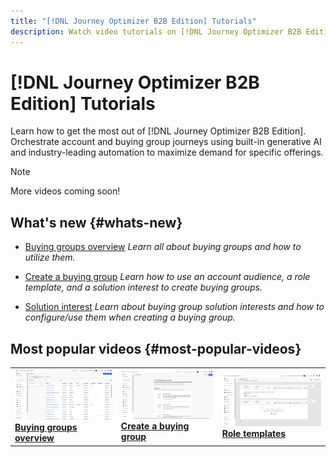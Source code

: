 ```yaml
---
title: "[!DNL Journey Optimizer B2B Edition] Tutorials"
description: Watch video tutorials on [!DNL Journey Optimizer B2B Edition]. Improve your understanding of how to orchestrate account and buying group journeys and more.
---
```


# [!DNL Journey Optimizer B2B Edition] Tutorials

Learn how to get the most out of [!DNL Journey Optimizer B2B Edition]. Orchestrate account and buying group journeys using built-in generative AI and industry-leading automation to maximize demand for specific offerings.

>[!NOTE]
>
>More videos coming soon!

## What's new {#whats-new}

* [Buying groups overview](/help/buying-groups/buying-groups-overview.md)
_Learn all about buying groups and how to utilize them._

* [Create a buying group](/help/buying-groups/create-a-buying-group.md)
_Learn how to use an account audience, a role template, and a solution interest to create buying groups._

* [Solution interest](/help/buying-groups/solution-interest.md)
_Learn about buying group solution interests and how to configure/use them when creating a buying group._

## Most popular videos {#most-popular-videos}

<table>
<tr>
<td>
<a href="/help/buying-groups/buying-groups-overview.md"><img alt="thumbnail image for the 'Buying groups overview' video" src="assets/buying-groups-overview.png"></a>
<div><a href="/help/buying-groups/buying-groups-overview.md"><strong>Buying groups overview</strong></a></div>
</td>
<td>
<a href="/help/buying-groups/create-a-buying-group.md"><img alt="thumbnail image for the 'Create a buying group' video" src="assets/create-a-buying-group.png"></a>
<div><a href="/help/buying-groups/create-a-buying-group.md"><strong>Create a buying group</strong></a></div>
</td>
<td>
<a href="/help/buying-groups/role-templates.md"><img alt="thumbnail image for the 'Role templates' video" src="assets/role-templates.png" /></a>
<div><a href="/help/buying-groups/role-templates.md"><strong>Role templates</strong></a></div>
</td>
</tr>
</table>
